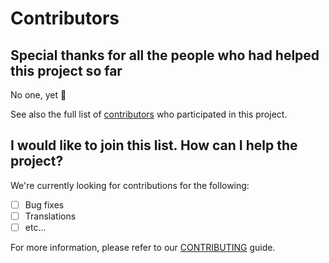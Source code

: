 # Contributors

## Special thanks for all the people who had helped this project so far

No one, yet 🙂

See also the full list of [contributors](https://github.com/D3strukt0r/arepazo/graphs/contributors) who participated in this project.

## I would like to join this list. How can I help the project?

We're currently looking for contributions for the following:

- [ ] Bug fixes
- [ ] Translations
- [ ] etc...

For more information, please refer to our [CONTRIBUTING](CONTRIBUTING.md) guide.
